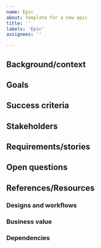 ```yaml
---
name: Epic
about: Template for a new epic
title: ''
labels: 'Epic'
assignees: ''

---
```


## Background/context
<!-- Imagine that your reader only has a superficial understanding of the product area, and this is your opportunity to highlight the need for this project to exist and to be accomplished. Usually, there is a problem to be solved or an experience that can be improved.

This section can be short -- even one or two paragraphs can suffice -- but it should establish sufficient background and context. -->


## Goals
<!-- Describe the goals that this epic/project is trying to accomplish. There could be internal team goals and external stakeholder goals

Further, this section could contain Non-goals, to explain how certain goals are not in the scope for this particular project. -->


## Success criteria
<!-- Describe how we will measure success for this epic. Link specific github issues that explicitly ensure we've added metrics instrumentation to measure success. -->


## Stakeholders
<!-- List key stakeholders and decision-makers for this epic -->


## Requirements/stories
<!-- Include known user or job stories, grouped into milestones or phases as you know them. Epics evolve over time as we reduce the amount of unknowns. It's ok for this section to change over time, and become more and more clear. -->


## Open questions
<!-- List open questions you have about this epic/project. These could be stakeholder, engineering, design, context, or other questions. -->


## References/Resources
<!-- List any resources or reference material that the team could find useful when reviewing this epic. This could be user research, notes, or previous tickets. -->


### Designs and workflows
<!-- Optional. List known designs that this project may use to help your engineers and designers visualize your vision before research/design is finished. -->


### Business value
<!-- Optional. Outline the business value of this project. Describe the value this project brings to the stakeholders involved. -->


### Dependencies
<!-- Optional. List any dependent systems, teams, or stakeholders, external to project. -->
